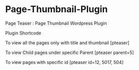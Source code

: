 Page-Thumbnail-Plugin
=====================

Page Teaser : Page Thumbnail Wordpress Plugin

Plugin Shortcode

To view all the pages only with title and thumbnail
[pteaser]

To view Child pages under specific Parent
[pteaser parent=5]

To view pages with specific id
[pteaser id=12, 5017, 504]


